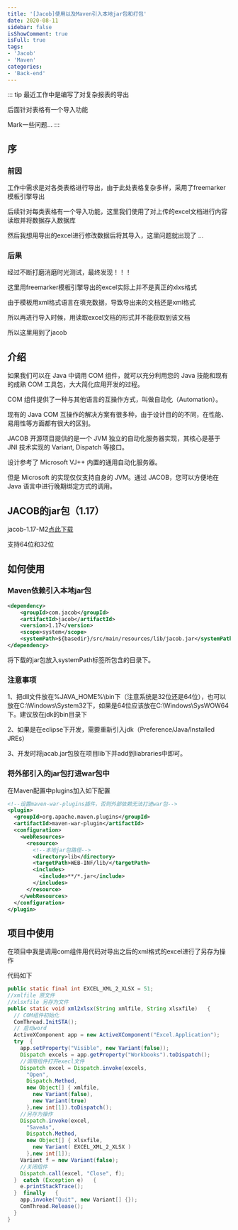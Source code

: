 ```yaml
---
title: '[Jacob]使用以及Maven引入本地jar包和打包'
date: 2020-08-11
sidebar: false
isShowComment: true
isFull: true
tags:
- 'Jacob'
- 'Maven'
categories:
- 'Back-end'
---
```


::: tip
最近工作中是编写了对复杂报表的导出

后面针对表格有一个导入功能

Mark一些问题...
:::

<!-- more -->

## 序

### 前因

工作中需求是对各类表格进行导出，由于此处表格复杂多样，采用了freemarker模板引擎导出

后续针对每类表格有一个导入功能，这里我们使用了对上传的excel文档进行内容读取并将数据存入数据库

然后我想用导出的excel进行修改数据后将其导入，这里问题就出现了 ...

### 后果

经过不断打磨消磨时光测试，最终发现！！！

这里用freemarker模板引擎导出的excel实际上并不是真正的xlxs格式

由于模板用xml格式语言在填充数据，导致导出来的文档还是xml格式

所以再进行导入时候，用读取excel文档的形式并不能获取到该文档

所以这里用到了jacob

## 介绍

如果我们可以在 Java 中调用 COM 组件，就可以充分利用您的 Java 技能和现有的成熟 COM 工具包，大大简化应用开发的过程。

COM 组件提供了一种与其他语言的互操作方式，叫做自动化（Automation）。

现有的 Java COM 互操作的解决方案有很多种，由于设计目的的不同，在性能、易用性等方面都有很大的区别。

JACOB 开源项目提供的是一个 JVM 独立的自动化服务器实现，其核心是基于 JNI 技术实现的 Variant, Dispatch 等接口。

设计参考了 Microsoft VJ++ 内置的通用自动化服务器。

但是 Microsoft 的实现仅仅支持自身的 JVM。通过 JACOB，您可以方便地在 Java 语言中进行晚期绑定方式的调用。


## JACOB的jar包（1.17）

jacob-1.17-M2[点此下载](https://wws.lanzous.com/id6A1g0jeuj)

支持64位和32位

## 如何使用

### Maven依赖引入本地jar包

```xml
<dependency>
	<groupId>com.jacob</groupId>
	<artifactId>jacob</artifactId>
	<version>1.17</version>
	<scope>system</scope>
	<systemPath>${basedir}/src/main/resources/lib/jacob.jar</systemPath>
</dependency>
```
将下载的jar包放入systemPath标签所包含的目录下。

### 注意事项

1、把dll文件放在%JAVA_HOME%\bin下（注意系统是32位还是64位），也可以放在C:\Windows\System32下，如果是64位应该放在C:\Windows\SysWOW64 下。建议放在jdk的bin目录下

2、如果是在eclipse下开发，需要重新引入jdk（Preference/Java/Installed JREs）

3、开发时将jacab.jar包放在项目lib下并add到liabraries中即可。

### 将外部引入的jar包打进war包中

在Maven配置中plugins加入如下配置

```xml
<!--设置maven-war-plugins插件，否则外部依赖无法打进war包-->
<plugin>
  <groupId>org.apache.maven.plugins</groupId>
  <artifactId>maven-war-plugin</artifactId>
  <configuration>
    <webResources>
      <resource>
        <!--本地jar包路径-->
        <directory>lib</directory> 
        <targetPath>WEB-INF/lib/</targetPath>
        <includes>
          <include>**/*.jar</include>
        </includes>
      </resource>
    </webResources>
  </configuration>
</plugin>
```
## 项目中使用

在项目中我是调用com组件用代码对导出之后的xml格式的excel进行了另存为操作

代码如下

```java
public static final int EXCEL_XML_2_XLSX = 51;
//xmlfile 原文件
//xlsxfile 另存为文件
public static void xml2xlsx(String xmlfile, String xlsxfile)   {
  // COM组件初始化
  ComThread.InitSTA();
  // 启动word
  ActiveXComponent app = new ActiveXComponent("Excel.Application");
  try  {
    app.setProperty("Visible", new Variant(false));
    Dispatch excels = app.getProperty("Workbooks").toDispatch();
    //调用组件打开execl文件
    Dispatch excel = Dispatch.invoke(excels,
      "Open",
      Dispatch.Method,
      new Object[] { xmlfile,
        new Variant(false),
        new Variant(true)
      },new int[1]).toDispatch();
    //另存为操作
    Dispatch.invoke(excel,
      "SaveAs",
      Dispatch.Method,
      new Object[] { xlsxfile,
        new Variant( EXCEL_XML_2_XLSX )
      },new int[1]);
    Variant f = new Variant(false);
    //关闭组件
    Dispatch.call(excel, "Close", f);
  }  catch (Exception e)   {
    e.printStackTrace();
  }  finally   {
    app.invoke("Quit", new Variant[] {});
    ComThread.Release();
  }
}
```